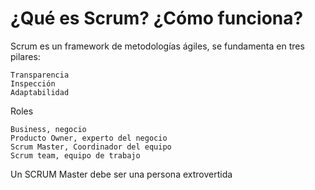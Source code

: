 # ¿Qué es Scrum? ¿Cómo funciona?

Scrum es un framework de metodologías ágiles, se fundamenta en tres pilares:

    Transparencia
    Inspección
    Adaptabilidad

Roles

    Business, negocio
    Producto Owner, experto del negocio
    Scrum Master, Coordinador del equipo
    Scrum team, equipo de trabajo

Un SCRUM Master debe ser una persona extrovertida